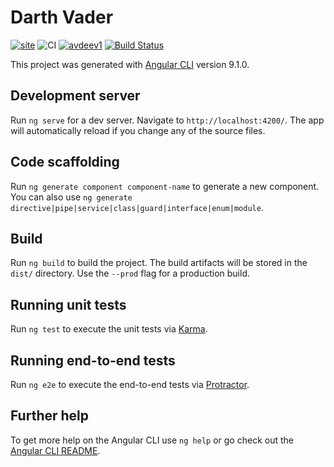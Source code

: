 # Darth Vader

[![site](https://img.shields.io/website?url=https://zeit.co/star-trello/darth-vader)](https://darth-vader.now.sh/)
![CI](https://github.com/Star-Trello-Tracker/Darth-Vader/workflows/CI/badge.svg)
[![avdeev1](https://circleci.com/gh/Star-Trello-Tracker/Darth-Vader.svg?style=svg)](https://circleci.com/gh/Star-Trello-Tracker/Darth-Vader)
[![Build Status](https://travis-ci.org/Star-Trello-Tracker/Darth-Vader.svg?branch=dev)](https://travis-ci.org/Star-Trello-Tracker/Darth-Vader)


This project was generated with [Angular CLI](https://github.com/angular/angular-cli) version 9.1.0.

## Development server

Run `ng serve` for a dev server. Navigate to `http://localhost:4200/`. The app will automatically reload if you change any of the source files.

## Code scaffolding

Run `ng generate component component-name` to generate a new component. You can also use `ng generate directive|pipe|service|class|guard|interface|enum|module`.

## Build

Run `ng build` to build the project. The build artifacts will be stored in the `dist/` directory. Use the `--prod` flag for a production build.

## Running unit tests

Run `ng test` to execute the unit tests via [Karma](https://karma-runner.github.io).

## Running end-to-end tests

Run `ng e2e` to execute the end-to-end tests via [Protractor](http://www.protractortest.org/).

## Further help

To get more help on the Angular CLI use `ng help` or go check out the [Angular CLI README](https://github.com/angular/angular-cli/blob/master/README.md).
